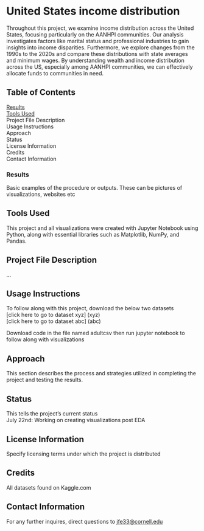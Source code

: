 # United States income distribution
Throughout this project, we examine income distribution across the United States, focusing particularly on the AANHPI communities. Our analysis investigates factors like marital status and professional industries to gain insights into income disparities. Furthermore, we explore changes from the 1990s to the 2020s and compare these distributions with state averages and minimum wages. By understanding wealth and income distribution across the US, especially among AANHPI communities, we can effectively allocate funds to communities in need.

## Table of Contents
[Results](#Results) <br>
[Tools Used](#tools-used) <br>
Project File Description <br>
Usage Instructions <br>
Approach <br>
Status <br>
License Information <br>
Credits <br>
Contact Information

### Results
Basic examples of the procedure or outputs. These can be pictures of visualizations, websites etc

## Tools Used
This project and all visualizations were created with Jupyter Notebook using Python, along with essential libraries such as Matplotlib, NumPy, and Pandas.

## Project File Description
…

## Usage Instructions
To follow along with this project, download the below two datasets <br>
	[click here to go to dataset xyz] (xyz) <br>
	[click here to go to dataset abc]  (abc)

Download code in the file named adultcsv then run jupyter notebook to follow along with visualizations

## Approach
This section describes the process and strategies utilized in completing the project and testing the results.

## Status
This tells the project’s current status <br>
July 22nd: Working on creating visualizations post EDA 

## License Information
Specify licensing terms under which the project is distributed

## Credits
All datasets found on Kaggle.com

## Contact Information
For any further inquires, direct questions to jfe33@cornell.edu







